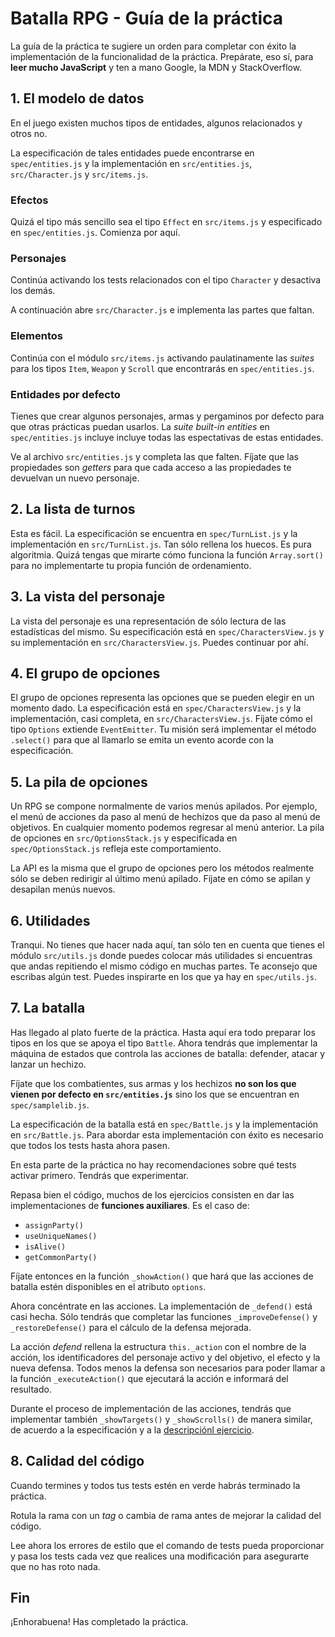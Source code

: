 # Batalla RPG - Guía de la práctica

La guía de la práctica te sugiere un orden para completar con éxito la
implementación de la funcionalidad de la práctica. Prepárate, eso sí, para
**leer mucho JavaScript** y ten a mano Google, la MDN y StackOverflow.

## 1. El modelo de datos

En el juego existen muchos tipos de entidades, algunos relacionados y otros no.

La especificación de tales entidades puede encontrarse en `spec/entities.js` y
la implementación en `src/entities.js`, `src/Character.js` y `src/items.js`.

### Efectos

Quizá el tipo más sencillo sea el tipo `Effect` en `src/items.js` y especificado
en `spec/entities.js`. Comienza por aquí.

### Personajes

Continúa activando los tests relacionados con el tipo `Character` y desactiva
los demás.

A continuación abre `src/Character.js` e implementa las partes que faltan.

### Elementos

Continúa con el módulo `src/items.js` activando paulatinamente las _suites_ para
los tipos `Item`, `Weapon` y `Scroll` que encontrarás en `spec/entities.js`.

### Entidades por defecto

Tienes que crear algunos personajes, armas y pergaminos por defecto para que
otras prácticas puedan usarlos. La _suite_ _built-in entities_ en
`spec/entities.js` incluye incluye todas las espectativas de estas entidades.

Ve al archivo `src/entities.js` y completa las que falten. Fíjate que las
propiedades son _getters_ para que cada acceso a las propiedades te devuelvan
un nuevo personaje.

## 2. La lista de turnos

Esta es fácil. La especificación se encuentra en `spec/TurnList.js` y la
implementación en `src/TurnList.js`. Tan sólo rellena los huecos. Es pura
algoritmia. Quizá tengas que mirarte cómo funciona la función `Array.sort()`
para no implementarte tu propia función de ordenamiento.

## 3. La vista del personaje

La vista del personaje es una representación de sólo lectura de las estadísticas
del mismo. Su especificación está en `spec/CharactersView.js` y su
implementación en `src/CharactersView.js`. Puedes continuar por ahí.

## 4. El grupo de opciones

El grupo de opciones representa las opciones que se pueden elegir en un momento
dado. La especificación está en `spec/CharactersView.js` y la implementación,
casi completa, en `src/CharactersView.js`. Fíjate cómo el tipo `Options`
extiende `EventEmitter`. Tu misión será implementar el método `.select()` para
que al llamarlo se emita un evento acorde con la especificación.

## 5. La pila de opciones

Un RPG se compone normalmente de varios menús apilados. Por ejemplo, el menú
de acciones da paso al menú de hechizos que da paso al menú de objetivos. En
cualquier momento podemos regresar al menú anterior. La pila de opciones en
`src/OptionsStack.js` y especificada en `spec/OptionsStack.js` refleja este
comportamiento.

La API es la misma que el grupo de opciones pero los métodos realmente sólo
se deben redirigir al último menú apilado. Fíjate en cómo se apilan y desapilan
menús nuevos.

## 6. Utilidades

Tranqui. No tienes que hacer nada aquí, tan sólo ten en cuenta que tienes el
módulo `src/utils.js` donde puedes colocar más utilidades si encuentras que
andas repitiendo el mismo código en muchas partes. Te aconsejo que escribas
algún test. Puedes inspirarte en los que ya hay en `spec/utils.js`.

## 7. La batalla

Has llegado al plato fuerte de la práctica. Hasta aquí era todo preparar los
tipos en los que se apoya el tipo `Battle`. Ahora tendrás que implementar
la máquina de estados que controla las acciones de batalla: defender, atacar
y lanzar un hechizo.

Fíjate que los combatientes, sus armas y los hechizos **no son los que vienen
por defecto en `src/entities.js`** sino los que se encuentran en
`spec/samplelib.js`.

La especificación de la batalla está en `spec/Battle.js` y la implementación en
`src/Battle.js`. Para abordar esta implementación con éxito es necesario que
todos los tests hasta ahora pasen.

En esta parte de la práctica no hay recomendaciones sobre qué tests activar
primero. Tendrás que experimentar.

Repasa bien el código, muchos de los ejercicios consisten en dar las
implementaciones de **funciones auxiliares**. Es el caso de:
  + `assignParty()`
  + `useUniqueNames()`
  + `isAlive()`
  + `getCommonParty()`

Fíjate entonces en la función `_showAction()` que hará que las acciones de
batalla estén disponibles en el atributo `options`.

Ahora concéntrate en las acciones. La implementación de `_defend()` está casi
hecha. Sólo tendrás que completar las funciones `_improveDefense()` y
`_restoreDefense()` para el cálculo de la defensa mejorada.

La acción _defend_ rellena la estructura `this._action` con el nombre de la
acción, los identificadores del personaje activo y del objetivo, el efecto
y la nueva defensa. Todos menos la defensa son necesarios para poder llamar
a la función `_executeAction()` que ejecutará la acción e informará del
resultado.

Durante el proceso de implementación de las acciones, tendrás que implementar
también `_showTargets()` y `_showScrolls()` de manera similar, de acuerdo a la
especificación y a la [descripciónl ejercicio](./README.md).

## 8. Calidad del código
Cuando termines y todos tus tests estén en verde habrás terminado la práctica.

Rotula la rama con un _tag_ o cambia de rama antes de mejorar la calidad del
código.

Lee ahora los errores de estilo que el comando de tests pueda proporcionar y
pasa los tests cada vez que realices una modificación para asegurarte que no
has roto nada.

## Fin

¡Enhorabuena! Has completado la práctica.
